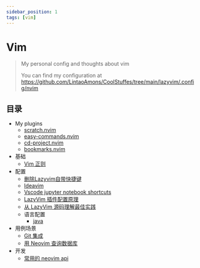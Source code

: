 ```yaml
---
sidebar_position: 1
tags: [vim]
---
```


# Vim
> My personal config and thoughts about vim
> 
> You can find my configuration at https://github.com/LintaoAmons/CoolStuffes/tree/main/lazyvim/.config/nvim

## 目录

- My plugins
  - [scratch.nvim](https://github.com/LintaoAmons/scratch.nvim)
  - [easy-commands.nvim](https://github.com/LintaoAmons/easy-commands.nvim)
  - [cd-project.nvim](https://github.com/LintaoAmons/cd-project.nvim)
  - [bookmarks.nvim](https://github.com/LintaoAmons/bookmarks.nvim)
- 基础
  - [Vim 正则](./vim-regex.md)
- 配置
  - [删除Lazyvim自带快捷键](/docs/Vim/remove-the-default-keybindings-of-lazyvim.md)
  - [Ideavim](./ideavim.md)
  - [Vscode jupyter notebook shortcuts](./vscode-jupyter-notebook-with-vim.md)
  - [LazyVim 插件配置原理](./Neovim插件配置原理与插件载入代码执行顺序.md)
  - [从 LazyVim 源码理解最佳实践](./config-best-practices.md)
  - 语言配置
    - [java](./lang/java.md)
- 用例场景
  - [Git 集成](./git-integration.md)
  - [用 Neovim 查询数据库](./use-neovim-to-query-db.md)
- 开发
  - [常用的 neovim api](./useful-nvim-apis.md)
